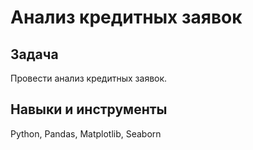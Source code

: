 # Анализ кредитных заявок

## Задача

Провести анализ кредитных заявок.

## Навыки и инструменты

Python, Pandas, Matplotlib, Seaborn
